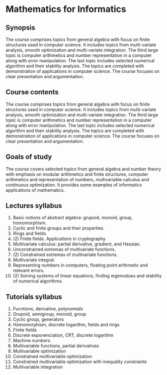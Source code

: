 # Mathematics for Informatics

## Synopsis
The course comprises topics from general algebra with focus on finite structures used in computer science. It includes topics from multi-variate analysis, smooth optimization and multi-variate integration. The third large topic is computer arithmetics and number representation in a computer along with error manipulation. The last topic includes selected numerical algorithm and their stability analysis. The topics are completed with demonstration of applications in computer science. The course focuses on clear presentation and argumentation.

## Course contents
The course comprises topics from general algebra with focus on finite structures used in computer science. It includes topics from multi-variate analysis, smooth optimization and multi-variate integration. The third large topic is computer arithmetics and number representation in a computer along with error manipulation. The last topic includes selected numerical algorithm and their stability analysis. The topics are completed with demonstration of applications in computer science. The course focuses on clear presentation and argumentation.

## Goals of study
The course covers selected topics from general algebra and number theory with
emphasis on modular arithmetics and finite structures, computer arithmetics and representation of numbers,
multivariable calculus and continuous optimization. It provides some examples of informatics applications of
mathematics.

## Lectures syllabus
1. Basic notions of abstract algebra: grupoid, monoid, group, homomorphism.
2. Cyclic and finite groups and their properties.
3. Rings and fields.
4. (2) Finite fields. Applications in cryptography.
5. Multivariate calculus: partial derivative, gradient, and Hessian.
6. Unconstrained extremas of multivariate functions.
7. (2) Constrained extremas of multivariate functions.
8. Mutlivariate integral.
9. Representing numbers in computers, floating point arithmetic and relevant errors.
10. (2) Solving systems of linear equations, finding eigenvalues and stability of numerical algorithms.

## Tutorials syllabus
1. Fucntions, derivative, polynomials
2. Grupoid, semigroup, monoid, group
3. Cyclic group, generators
4. Homomorphism, discrete logarithm, fields and rings
5. Finite fields
6. Discrete exponenciation, CRT, discrete logarithm
7. Machine numbers.
8. Multivariable functions, partial derivatives
9. Multivariable optimization
10. Constrained multivariable optimization
11. Constrained multivariable optimization with inequality constraints
12. Multivariable integration